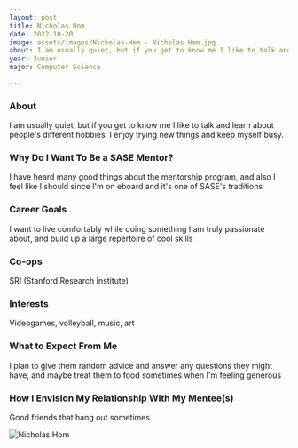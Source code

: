 ```yaml
---
layout: post
title: Nicholas Hom 
date: 2022-10-20
image: assets/images/Nicholas-Hom - Nicholas Hom.jpg
about: I am usually quiet, but if you get to know me I like to talk and learn about people's different hobbies. I enjoy trying new things and keep myself busy.
year: Junior
major: Computer Science

---
```


### About

I am usually quiet, but if you get to know me I like to talk and learn about people's different hobbies. I enjoy trying new things and keep myself busy.

### Why Do I Want To Be a SASE Mentor?

I have heard many good things about the mentorship program, and also I feel like I should since I'm on eboard and it's one of SASE's traditions

### Career Goals

I want to live comfortably while doing something I am truly passionate about, and build up a large repertoire of cool skills

### Co-ops

SRI (Stanford Research Institute)

### Interests

Videogames, volleyball, music, art

### What to Expect From Me

I plan to give them random advice and answer any questions they might have, and maybe treat them to food sometimes when I'm feeling generous

### How I Envision My Relationship With My Mentee(s) 

Good friends that hang out sometimes

<div class="text-center my-5">
    <img src="https://sase-drexel.github.io/mentorship-2021/assets/images/Nicholas-Hom.jpg" alt="Nicholas Hom" class="rounded post-img" />
</div>
